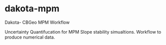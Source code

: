 # dakota-mpm
Dakota- CBGeo MPM Workflow

Uncertainty Quantifucation for MPM Slope stability simualtions. 
Workflow to produce numerical data.
